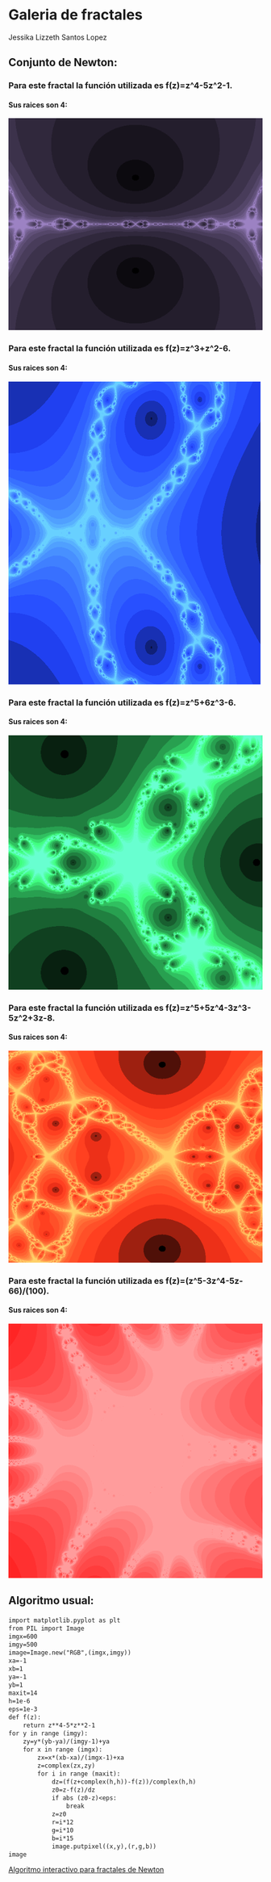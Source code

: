 # Galeria de fractales 
Jessika Lizzeth Santos Lopez 

## Conjunto de Newton:
### Para este fractal la función utilizada es f(z)=z^4-5z^2-1. 
#### Sus raices son 4: 

![Nombre de la imagenl](newton.png)

### Para este fractal la función utilizada es f(z)=z^3+z^2-6. 
#### Sus raices son 4: 

![Nombre de la imagenl](Newton2.png)

### Para este fractal la función utilizada es f(z)=z^5+6z^3-6. 
#### Sus raices son 4: 

![Nombre de la imagenl](Newton3.png)

### Para este fractal la función utilizada es f(z)=z^5+5z^4-3z^3-5z^2+3z-8. 
#### Sus raices son 4: 

![Nombre de la imagenl](Newton4.png)

### Para este fractal la función utilizada es f(z)=(z^5-3z^4-5z-66)/(100).
#### Sus raices son 4: 
![Nombre de la imagenl](Newton5.png)

## Algoritmo usual:
````
import matplotlib.pyplot as plt
from PIL import Image
imgx=600
imgy=500
image=Image.new("RGB",(imgx,imgy))
xa=-1
xb=1
ya=-1
yb=1
maxit=14
h=1e-6
eps=1e-3
def f(z):
    return z**4-5*z**2-1
for y in range (imgy):
    zy=y*(yb-ya)/(imgy-1)+ya
    for x in range (imgx):
        zx=x*(xb-xa)/(imgx-1)+xa
        z=complex(zx,zy)
        for i in range (maxit):
            dz=(f(z+complex(h,h))-f(z))/complex(h,h)
            z0=z-f(z)/dz
            if abs (z0-z)<eps:
                break
            z=z0
            r=i*12
            g=i*10
            b=i*15
            image.putpixel((x,y),(r,g,b))
image
````
 [Algoritmo interactivo para fractales de Newton](Interact_Newton.html)

